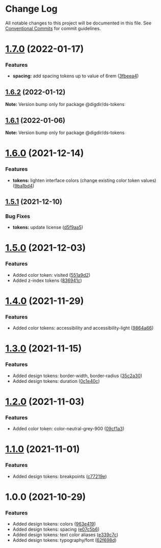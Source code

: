 # Change Log

All notable changes to this project will be documented in this file.
See [Conventional Commits](https://conventionalcommits.org) for commit guidelines.

# [1.7.0](https://github.com/felleslosninger/tlp-storybook-base/compare/@digdir/ds-tokens@1.6.2...@digdir/ds-tokens@1.7.0) (2022-01-17)


### Features

* **spacing:** add spacing tokens up to value of 6rem ([3fbeea4](https://github.com/felleslosninger/tlp-storybook-base/commit/3fbeea44385d40221a76d211f64ccf0ca178ae43))





## [1.6.2](https://github.com/felleslosninger/tlp-design-admin/compare/@digdir/ds-tokens@1.6.1...@digdir/ds-tokens@1.6.2) (2022-01-12)

**Note:** Version bump only for package @digdir/ds-tokens





## [1.6.1](https://github.com/felleslosninger/tlp-design-admin/compare/@digdir/ds-tokens@1.6.0...@digdir/ds-tokens@1.6.1) (2022-01-06)

**Note:** Version bump only for package @digdir/ds-tokens





# [1.6.0](https://github.com/felleslosninger/tlp-design-admin/compare/@digdir/ds-tokens@1.5.1...@digdir/ds-tokens@1.6.0) (2021-12-14)


### Features

* **tokens:** lighten interface colors (change existing color token values) ([9ba1bd4](https://github.com/felleslosninger/tlp-design-admin/commit/9ba1bd40688bf50832a4271294324170e8fd2790))





## [1.5.1](https://github.com/felleslosninger/tlp-design-admin/compare/@digdir/ds-tokens@1.5.0...@digdir/ds-tokens@1.5.1) (2021-12-10)


### Bug Fixes

* **tokens:** update license ([d5f9aa5](https://github.com/felleslosninger/tlp-design-admin/commit/d5f9aa55ba227999e151a823a0e09768d23598e4))





# [1.5.0](https://github.com/felleslosninger/tlp-design-admin/compare/@digdir/ds-tokens@1.4.0...@digdir/ds-tokens@1.5.0) (2021-12-03)


### Features

* Added color token: visited ([551a9d2](https://github.com/felleslosninger/tlp-design-admin/commit/551a9d20e477f7b139c81b1557d30b01bfd6825e))
* Added z-index tokens ([836941c](https://github.com/felleslosninger/tlp-design-admin/commit/836941cde5dfe42a5854814c0f7aa29d18588a5a))





# [1.4.0](https://github.com/felleslosninger/tlp-design-admin/compare/@digdir/ds-tokens@1.3.0...@digdir/ds-tokens@1.4.0) (2021-11-29)


### Features

* Added color tokens: accessibility and accessibility-light ([9864a66](https://github.com/felleslosninger/tlp-design-admin/commit/9864a6634695e3dc51ef68f80b82dcccc045b75a))





# [1.3.0](https://github.com/felleslosninger/tlp-design-admin/compare/@digdir/ds-tokens@1.2.0...@digdir/ds-tokens@1.3.0) (2021-11-15)


### Features

* Added design tokens: border-width, border-radius ([35c2a30](https://github.com/felleslosninger/tlp-design-admin/commit/35c2a30ba5aa7bf73e2136d36d98730ff728422a))
* Added design tokens: duration ([0c1e40c](https://github.com/felleslosninger/tlp-design-admin/commit/0c1e40c95a6cbc3c129a05281f3bde90ae4dcff0))





# [1.2.0](https://github.com/felleslosninger/tlp-design-admin/compare/@digdir/ds-tokens@1.1.0...@digdir/ds-tokens@1.2.0) (2021-11-03)


### Features

* Added color token: color-neutral-grey-900 ([09cf1a3](https://github.com/felleslosninger/tlp-design-admin/commit/09cf1a3a6e1c8f84a9899ab045fb8c711980aa91))





# [1.1.0](https://github.com/felleslosninger/tlp-design-admin/compare/@digdir/ds-tokens@1.0.0...@digdir/ds-tokens@1.1.0) (2021-11-01)


### Features

* Added design tokens: breakpoints ([c77219e](https://github.com/felleslosninger/tlp-design-admin/commit/c77219ef63355aa26f6c8c40039c18efc76e127a))





# 1.0.0 (2021-10-29)


### Features

* Added design tokens: colors ([963e419](https://github.com/felleslosninger/tlp-design-admin/commit/963e419389ab25ab85c74390b20645d398e5495a))
* Added design tokens: spacing ([e07c5b6](https://github.com/felleslosninger/tlp-design-admin/commit/e07c5b650f6b70cde5b40ed7c6be688885396ca4))
* Added design tokens: text color aliases ([e339c7c](https://github.com/felleslosninger/tlp-design-admin/commit/e339c7c0ca3a3083627aaccc26cf10539ce66a82))
* Added design tokens: typography/font ([62f698d](https://github.com/felleslosninger/tlp-design-admin/commit/62f698d60b3b3f71afca2d7cde1e798b216fd26f))
